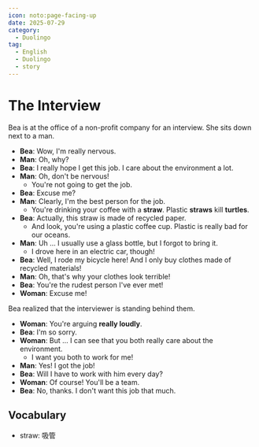```yaml
---
icon: noto:page-facing-up
date: 2025-07-29
category:
  - Duolingo
tag:
  - English
  - Duolingo
  - story
---
```


# The Interview

Bea is at the office of a non-profit company for an interview. She sits down next to a man.

- **Bea**: Wow, I'm really nervous.
- **Man**: Oh, why?
- **Bea**: I really hope I get this job. I care about the environment a lot.
- **Man**: Oh, don't be nervous!
  - You're not going to get the job.
- **Bea**: Excuse me?
- **Man**: Clearly, I'm the best person for the job.
  - You're drinking your coffee with a **straw**. Plastic **straws** kill **turtles**.
- **Bea**: Actually, this straw is made of recycled paper.
  - And look, you're using a plastic coffee cup. Plastic is really bad for our oceans.
- **Man**: Uh … I usually use a glass bottle, but I forgot to bring it.
  - I drove here in an electric car, though!
- **Bea**: Well, I rode my bicycle here! And I only buy clothes made of recycled materials!
- **Man**: Oh, that's why your clothes look terrible!
- **Bea**: You're the rudest person I've ever met!
- **Woman**: Excuse me!

Bea realized that the interviewer is standing behind them.

- **Woman**: You're arguing **really loudly**.
- **Bea**: I'm so sorry.
- **Woman**: But … I can see that you both really care about the environment.
  - I want you both to work for me!
- **Man**: Yes! I got the job!
- **Bea**: Will I have to work with him every day?
- **Woman**: Of course! You'll be a team.
- **Bea**: No, thanks. I don't want this job that much.

## Vocabulary

- straw: 吸管
